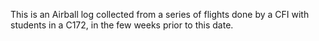 This is an Airball log collected from a series of flights done by a
CFI with students in a C172, in the few weeks prior to this date.

